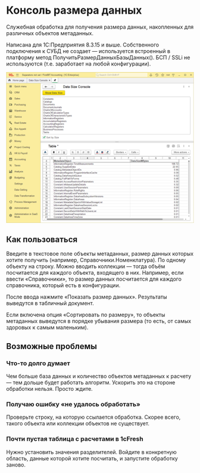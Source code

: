 # Консоль размера данных

Служебная обработка для получения размера данных, накопленных для различных объектов метаданных.

Написана для 1С:Предприятия 8.3.15 и выше. Собственного подключения к СУБД не создает — используется встроенный в платформу метод ПолучитьРазмерДанныхБазыДанных(). БСП / SSLi не используются (т.е. заработает на любой конфигурации).

![Data Size Console (FirstBIT ERP)](Images/DataSizeConsole.png "Data Size Console (FirstBIT ERP)")

## Как пользоваться

Введите в текстовое поле объекты метаданных, размер данных которых хотите получить (например, Справочники.Номенклатура). По одному объекту на строку. Можно вводить коллекции — тогда объём посчитается для каждого объекта, входящего в них. Например, если ввести «Справочники», то размер данных посчитается для каждого справочника, который есть в конфигурации.

После ввода нажмите «Показать размер данных». Результаты выведутся в табличный документ.

Если включена опция «Сортировать по размеру», то объекты метаданных выведутся в порядке убывания размера (то есть, от самых здоровых к самым маленьким).

## Возможные проблемы

### Что-то долго думает

Чем больше база данных и количество объектов метаданных к расчету — тем дольше будет работать алгоритм. Ускорить это на стороне обработки нельзя. Просто ждите.

### Получаю ошибку «не удалось обработать»

Проверьте строку, на которую ссылается обработка. Скорее всего, такого объекта или коллекции объектов не существует.

### Почти пустая таблица с расчетами в 1cFresh

Нужно установить значения разделителей. Войдите в конкретную область, данные которой хотите посчитать, и запустите обработку заново.